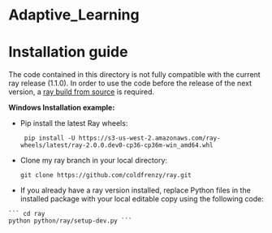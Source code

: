 # Adaptive_Learning


# Installation guide

The code contained in this directory is not fully compatible with the current ray release (1.1.0). In order to use the code before the release of the next version, a [ray build from source](https://docs.ray.io/en/master/development.html#building-ray-python-only) is required.

**Windows Installation example:**

  * Pip install the latest Ray wheels:

    ` pip install -U https://s3-us-west-2.amazonaws.com/ray-wheels/latest/ray-2.0.0.dev0-cp36-cp36m-win_amd64.whl`

  * Clone my ray branch in your local directory: 

    ` git clone https://github.com/coldfrenzy/ray.git `

  *  If you already have a ray version installed, replace Python files in the installed package with your local editable copy using the following code:

    ``` cd ray 
    python python/ray/setup-dev.py ```





 
